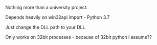 Nothing more than a university project. 

Depends heavily on win32api import - Python 3.7

Just change the DLL path to your DLL

Only works on 32bit processes - because of 32bit python i assume??
